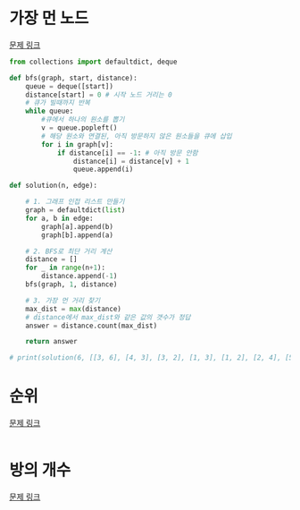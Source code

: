 # 가장 먼 노드
[문제 링크](https://school.programmers.co.kr/learn/courses/30/lessons/49189)
```python
from collections import defaultdict, deque

def bfs(graph, start, distance):
    queue = deque([start])
    distance[start] = 0 # 시작 노드 거리는 0
    # 큐가 빌때까지 반복
    while queue:
        #큐에서 하나의 원소를 뽑기
        v = queue.popleft()
        # 해당 원소와 연결된, 아직 방문하지 않은 원소들을 큐에 삽입
        for i in graph[v]:
            if distance[i] == -1: # 아직 방문 안함
                distance[i] = distance[v] + 1
                queue.append(i)

def solution(n, edge):

    # 1. 그래프 인접 리스트 만들기
    graph = defaultdict(list)
    for a, b in edge:
        graph[a].append(b)
        graph[b].append(a)

    # 2. BFS로 최단 거리 계산
    distance = []
    for _ in range(n+1):
        distance.append(-1)
    bfs(graph, 1, distance)

    # 3. 가장 먼 거리 찾기
    max_dist = max(distance)
    # distance에서 max_dist와 같은 값의 갯수가 정답
    answer = distance.count(max_dist)

    return answer

# print(solution(6, [[3, 6], [4, 3], [3, 2], [1, 3], [1, 2], [2, 4], [5, 2]]))

```

# 순위
[문제 링크](https://school.programmers.co.kr/learn/courses/30/lessons/49191)
```python

```

# 방의 개수
[문제 링크](https://school.programmers.co.kr/learn/courses/30/lessons/49190)
```python

```